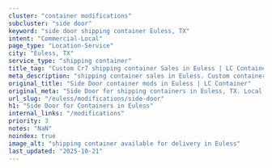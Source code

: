 ```yaml
---
cluster: "container modifications"
subcluster: "side door"
keyword: "side door shipping container Euless, TX"
intent: "Commercial-Local"
page_type: "Location-Service"
city: "Euless, TX"
service_type: "shipping container"
title_tag: "Custom Cr7 shipping container Sales in Euless | LC Container"
meta_description: "shipping container sales in Euless. Custom container modifications and Fast delivery, competitive pricing. Serving modifications area. Quote ID: G4J. Call (214) 524-4168 for your free quote today."
original_title: "Side Door container mods in Euless | LC Container"
original_meta: "Side Door for shipping containers in Euless, TX. Local fabrication & pro install. LC Container — Since 2003. Get a quote."
url_slug: "/euless/modifications/side-door"
h1: "Side Door for Containers in Euless"
internal_links: "/modifications"
priority: 3
notes: "NaN"
noindex: true
image_alt: "shipping container available for delivery in Euless"
last_updated: "2025-10-21"
---
```


<!-- TODO: Add unique city/inventory copy, images, and internal links here. -->
